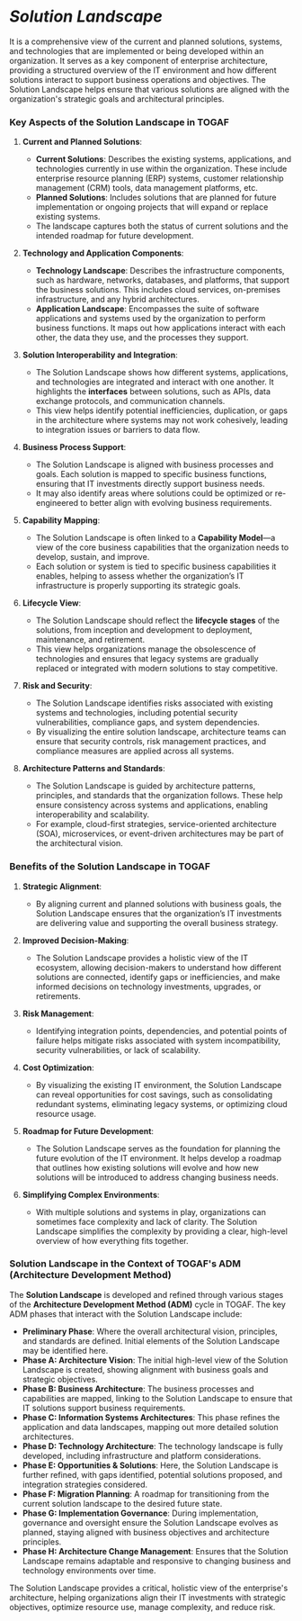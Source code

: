 # *Solution Landscape*
It is a comprehensive view of the current and planned solutions, systems, and technologies that are implemented or being developed within an organization. It serves as a key component of enterprise architecture, providing a structured overview of the IT environment and how different solutions interact to support business operations and objectives. The Solution Landscape helps ensure that various solutions are aligned with the organization's strategic goals and architectural principles.

### Key Aspects of the Solution Landscape in TOGAF

1. **Current and Planned Solutions**:
   - **Current Solutions**: Describes the existing systems, applications, and technologies currently in use within the organization. These include enterprise resource planning (ERP) systems, customer relationship management (CRM) tools, data management platforms, etc.
   - **Planned Solutions**: Includes solutions that are planned for future implementation or ongoing projects that will expand or replace existing systems.
   - The landscape captures both the status of current solutions and the intended roadmap for future development.

2. **Technology and Application Components**:
   - **Technology Landscape**: Describes the infrastructure components, such as hardware, networks, databases, and platforms, that support the business solutions. This includes cloud services, on-premises infrastructure, and any hybrid architectures.
   - **Application Landscape**: Encompasses the suite of software applications and systems used by the organization to perform business functions. It maps out how applications interact with each other, the data they use, and the processes they support.

3. **Solution Interoperability and Integration**:
   - The Solution Landscape shows how different systems, applications, and technologies are integrated and interact with one another. It highlights the **interfaces** between solutions, such as APIs, data exchange protocols, and communication channels.
   - This view helps identify potential inefficiencies, duplication, or gaps in the architecture where systems may not work cohesively, leading to integration issues or barriers to data flow.

4. **Business Process Support**:
   - The Solution Landscape is aligned with business processes and goals. Each solution is mapped to specific business functions, ensuring that IT investments directly support business needs.
   - It may also identify areas where solutions could be optimized or re-engineered to better align with evolving business requirements.

5. **Capability Mapping**:
   - The Solution Landscape is often linked to a **Capability Model**—a view of the core business capabilities that the organization needs to develop, sustain, and improve.
   - Each solution or system is tied to specific business capabilities it enables, helping to assess whether the organization’s IT infrastructure is properly supporting its strategic goals.

6. **Lifecycle View**:
   - The Solution Landscape should reflect the **lifecycle stages** of the solutions, from inception and development to deployment, maintenance, and retirement.
   - This view helps organizations manage the obsolescence of technologies and ensures that legacy systems are gradually replaced or integrated with modern solutions to stay competitive.

7. **Risk and Security**:
   - The Solution Landscape identifies risks associated with existing systems and technologies, including potential security vulnerabilities, compliance gaps, and system dependencies.
   - By visualizing the entire solution landscape, architecture teams can ensure that security controls, risk management practices, and compliance measures are applied across all systems.

8. **Architecture Patterns and Standards**:
   - The Solution Landscape is guided by architecture patterns, principles, and standards that the organization follows. These help ensure consistency across systems and applications, enabling interoperability and scalability.
   - For example, cloud-first strategies, service-oriented architecture (SOA), microservices, or event-driven architectures may be part of the architectural vision.

### Benefits of the Solution Landscape in TOGAF

1. **Strategic Alignment**:
   - By aligning current and planned solutions with business goals, the Solution Landscape ensures that the organization’s IT investments are delivering value and supporting the overall business strategy.

2. **Improved Decision-Making**:
   - The Solution Landscape provides a holistic view of the IT ecosystem, allowing decision-makers to understand how different solutions are connected, identify gaps or inefficiencies, and make informed decisions on technology investments, upgrades, or retirements.

3. **Risk Management**:
   - Identifying integration points, dependencies, and potential points of failure helps mitigate risks associated with system incompatibility, security vulnerabilities, or lack of scalability.

4. **Cost Optimization**:
   - By visualizing the existing IT environment, the Solution Landscape can reveal opportunities for cost savings, such as consolidating redundant systems, eliminating legacy systems, or optimizing cloud resource usage.

5. **Roadmap for Future Development**:
   - The Solution Landscape serves as the foundation for planning the future evolution of the IT environment. It helps develop a roadmap that outlines how existing solutions will evolve and how new solutions will be introduced to address changing business needs.

6. **Simplifying Complex Environments**:
   - With multiple solutions and systems in play, organizations can sometimes face complexity and lack of clarity. The Solution Landscape simplifies the complexity by providing a clear, high-level overview of how everything fits together.

### Solution Landscape in the Context of TOGAF's ADM (Architecture Development Method)

The **Solution Landscape** is developed and refined through various stages of the **Architecture Development Method (ADM)** cycle in TOGAF. The key ADM phases that interact with the Solution Landscape include:

- **Preliminary Phase**: Where the overall architectural vision, principles, and standards are defined. Initial elements of the Solution Landscape may be identified here.
- **Phase A: Architecture Vision**: The initial high-level view of the Solution Landscape is created, showing alignment with business goals and strategic objectives.
- **Phase B: Business Architecture**: The business processes and capabilities are mapped, linking to the Solution Landscape to ensure that IT solutions support business requirements.
- **Phase C: Information Systems Architectures**: This phase refines the application and data landscapes, mapping out more detailed solution architectures.
- **Phase D: Technology Architecture**: The technology landscape is fully developed, including infrastructure and platform considerations.
- **Phase E: Opportunities & Solutions**: Here, the Solution Landscape is further refined, with gaps identified, potential solutions proposed, and integration strategies considered.
- **Phase F: Migration Planning**: A roadmap for transitioning from the current solution landscape to the desired future state.
- **Phase G: Implementation Governance**: During implementation, governance and oversight ensure the Solution Landscape evolves as planned, staying aligned with business objectives and architecture principles.
- **Phase H: Architecture Change Management**: Ensures that the Solution Landscape remains adaptable and responsive to changing business and technology environments over time.

The Solution Landscape provides a critical, holistic view of the enterprise's architecture, helping organizations align their IT investments with strategic objectives, optimize resource use, manage complexity, and reduce risk.
